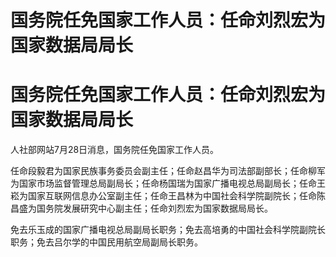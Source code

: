 # 国务院任免国家工作人员：任命刘烈宏为国家数据局局长

# 国务院任免国家工作人员：任命刘烈宏为国家数据局局长

人社部网站7月28日消息，国务院任免国家工作人员。

任命段毅君为国家民族事务委员会副主任；任命赵昌华为司法部副部长；任命柳军为国家市场监督管理总局副局长；任命杨国瑞为国家广播电视总局副局长；任命王崧为国家互联网信息办公室副主任；任命王昌林为中国社会科学院副院长；任命陈昌盛为国务院发展研究中心副主任；任命刘烈宏为国家数据局局长。

免去乐玉成的国家广播电视总局副局长职务；免去高培勇的中国社会科学院副院长职务；免去吕尔学的中国民用航空局副局长职务。

